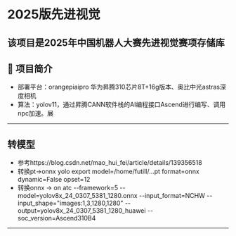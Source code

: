 # 2025版先进视觉
该项目是2025年中国机器人大赛先进视觉赛项存储库
---

## 📖 项目简介
- 部署平台：orangepiaipro 华为昇腾310芯片8T+16g版本、奥比中光astras深度相机
- 算法：yolov11，通过昇腾CANN软件栈的AI编程接口Ascend进行编写、调用npc加速。展

---

##  转模型
- 参考https://blog.csdn.net/mao_hui_fei/article/details/139356518
- 转换pt->onnx
yolo export model=/home/futill/...pt format=onnx dynamic=False opset=12
- 转换onnx -> on
atc --framework=5 --model=yolov8x_24_0307_5381_1280.onnx  --input_format=NCHW  --input_shape="images:1,3,1280,1280" --output=yolov8x_24_0307_5381_1280_huawei --soc_version=Ascend310B4

---